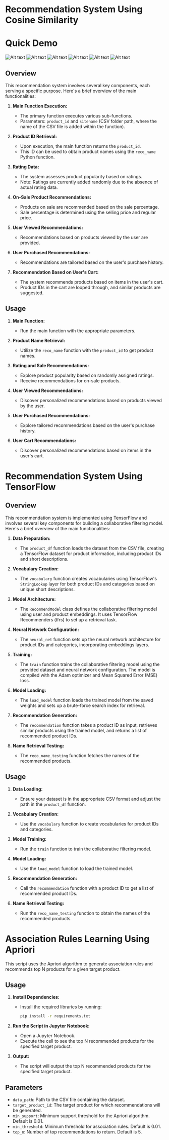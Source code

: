 # Recommendation System Using Cosine Similarity

# Quick Demo

![Alt text](asset/apriori.gif "Optional title")
![Alt text](asset/Popular-Product.gif "Optional title")
![Alt text](asset/Product-Similarity.gif "Optional title")
![Alt text](asset/Reco-UsersCart.gif "Optional title")
![Alt text](asset/Reco-UsersPurchase.gif "Optional title")
![Alt text](asset/Reco-UsersView.gif "Optional title")

## Overview

This recommendation system involves several key components, each serving a specific purpose. Here's a brief overview of the main functionalities:

1. **Main Function Execution:**
   - The primary function executes various sub-functions.
   - Parameters: `product_id` and `sitename` (CSV folder path, where the name of the CSV file is added within the function).

2. **Product ID Retrieval:**
   - Upon execution, the main function returns the `product_id`.
   - This ID can be used to obtain product names using the `reco_name` Python function.

3. **Rating Data:**
   - The system assesses product popularity based on ratings.
   - Note: Ratings are currently added randomly due to the absence of actual rating data.

4. **On-Sale Product Recommendations:**
   - Products on sale are recommended based on the sale percentage.
   - Sale percentage is determined using the selling price and regular price.

5. **User Viewed Recommendations:**
   - Recommendations based on products viewed by the user are provided.

6. **User Purchased Recommendations:**
   - Recommendations are tailored based on the user's purchase history.

7. **Recommendation Based on User's Cart:**
   - The system recommends products based on items in the user's cart.
   - Product IDs in the cart are looped through, and similar products are suggested.


## Usage

1. **Main Function:**
   - Run the main function with the appropriate parameters.

2. **Product Name Retrieval:**
   - Utilize the `reco_name` function with the `product_id` to get product names.

3. **Rating and Sale Recommendations:**
   - Explore product popularity based on randomly assigned ratings.
   - Receive recommendations for on-sale products.

4. **User Viewed Recommendations:**
   - Discover personalized recommendations based on products viewed by the user.

5. **User Purchased Recommendations:**
   - Explore tailored recommendations based on the user's purchase history.

6. **User Cart Recommendations:**
   - Discover personalized recommendations based on items in the user's cart.







# Recommendation System Using TensorFlow

## Overview

This recommendation system is implemented using TensorFlow and involves several key components for building a collaborative filtering model. Here's a brief overview of the main functionalities:

1. **Data Preparation:**
   - The `product_df` function loads the dataset from the CSV file, creating a TensorFlow dataset for product information, including product IDs and short descriptions.

2. **Vocabulary Creation:**
   - The `vocabulary` function creates vocabularies using TensorFlow's `StringLookup` layer for both product IDs and categories based on unique short descriptions.

3. **Model Architecture:**
   - The `RecommendModel` class defines the collaborative filtering model using user and product embeddings. It uses TensorFlow Recommenders (tfrs) to set up a retrieval task.

4. **Neural Network Configuration:**
   - The `neural_net` function sets up the neural network architecture for product IDs and categories, incorporating embeddings layers.

5. **Training:**
   - The `train` function trains the collaborative filtering model using the provided dataset and neural network configuration. The model is compiled with the Adam optimizer and Mean Squared Error (MSE) loss.

6. **Model Loading:**
   - The `load_model` function loads the trained model from the saved weights and sets up a brute-force search index for retrieval.

7. **Recommendation Generation:**
   - The `recommendation` function takes a product ID as input, retrieves similar products using the trained model, and returns a list of recommended product IDs.

8. **Name Retrieval Testing:**
   - The `reco_name_testing` function fetches the names of the recommended products.

## Usage

1. **Data Loading:**
   - Ensure your dataset is in the appropriate CSV format and adjust the path in the `product_df` function.

2. **Vocabulary Creation:**
   - Use the `vocabulary` function to create vocabularies for product IDs and categories.

3. **Model Training:**
   - Run the `train` function to train the collaborative filtering model.

4. **Model Loading:**
   - Use the `load_model` function to load the trained model.

5. **Recommendation Generation:**
   - Call the `recommendation` function with a product ID to get a list of recommended product IDs.

6. **Name Retrieval Testing:**
   - Run the `reco_name_testing` function to obtain the names of the recommended products.







# Association Rules Learning Using Apriori


This script uses the Apriori algorithm to generate association rules and recommends top N products for a given target product.

## Usage

1. **Install Dependencies:**
   - Install the required libraries by running:
     ```bash
     pip install -r requirements.txt
     ```

2. **Run the Script in Jupyter Notebook:**
   - Open a Jupyter Notebook.
   - Execute the cell to see the top N recommended products for the specified target product.


3. **Output:**
   - The script will output the top N recommended products for the specified target product.

## Parameters

- `data_path`: Path to the CSV file containing the dataset.
- `target_product_id`: The target product for which recommendations will be generated.
- `min_support`: Minimum support threshold for the Apriori algorithm. Default is 0.01.
- `min_threshold`: Minimum threshold for association rules. Default is 0.01.
- `top_n`: Number of top recommendations to return. Default is 5.

